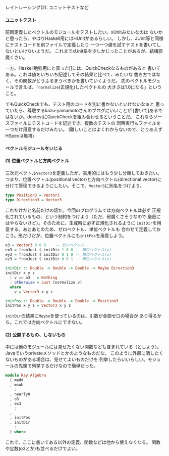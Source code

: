レイトレーシング(2): ユニットテストなど

#### ユニットテスト

前回定義したベクトルのモジュールをテストしたい。xUnitみたいなのは
ないかと思ったら、やはりHaskell用にはHUnitがあるらしい。
しかし、JUnit等と同様にテストコードを別ファイルで定義したり
一つ一つ値を試すテストを書いてしないといけないようだ。
これまでxUnit系を少しかじったことがあるが、結構邪魔くさい。

一方、Haskell勉強用にと買った[]には、QuickCheckなるものがあると
書いてある。これは値をいちいち記述してその結果と比べて、みたいな
書き方ではなく、その関数がどうふるまうべきかを書いていくようだ。
先のベクトルモジュールで言えば、「`normalize`(正規化)したベクトルの
大きさは1.0になる」ということ。

でもQuickCheckでも、テスト用のコードを別に書かないといけないなぁと
思っていたら、尊敬するkazu-yamamotoさんのブログにいいことが
[書いて]あるではないか。doctestにQuickCheckを組み合わせるということだ。
これならソースファイルにテストコードを記述でき、複数のテストの
同時実行もファイルを一つだけ用意するだけみたい。
(難しいことはよくわからないので、とりあえずHSpecは無視)

#### ベクトルモジュールをいじる

#### (1) 位置ベクトルと方向ベクトル

三次元ベクトル`Vector3`を定義したが、実用的にはもう少し分類しておきたい。
つまり、位置ベクトル(positional vector)と方向ベクトル(directional vector)に
分けて管理できるようにしたい。そこで、`Vector3`に別名をつけよう。

```haskell
type Position3 = Vector3
type Direction3 = Vector3
```

これだけだと名前だけの話だ。今回のプログラムでは方向ベクトルは必ず
正規化されているもの、という制約をつけよう（ただ、邪魔くさそうなので
厳密にはやらないけど）。そのために、生成時に必ず正規化されるように
`initDir`を用意する。あとあとのため、ゼロベクトル、単位ベクトルも
合わせて定義しておこう。形だけだが、位置ベクトルにも`initPos`を用意しよう。

```haskell
o3 = Vector3 0 0 0    -- ゼロベクトル
ex3 = fromJust $ initDir 1 0 0 -- 単位ベクトル(x)
ey3 = fromJust $ initDir 0 1 0 -- 単位ベクトル(x)
ez3 = fromJust $ initDir 0 0 1 -- 単位ベクトル(x)

initDir :: Double -> Double -> Double -> Maybe Direction3
initDir x y z
  | v == o3   = Nothing
  | otherwise = Just (normalize v)
  where
    v = Vector3 x y z

initPos :: Double -> Double -> Double -> Position3
initPos x y z = Vector3 x y z

```

`initDir`の結果に`Maybe`を使っているのは、引数が全部ゼロの場合が
あり得るから。これでは方向ベクトルにできない。


#### (2) 公開するもの、しないもの

中には他のモジュールには見せたくない関数なども含まれている（としよう）。
Javaでいうprivateメソッドとかのようなものだな。
このように外部に晒したくないものがある場合は、見せてよいものだけを
列挙したらいいらしい。モジュールの先頭で列挙するだけなので簡単だった。

```haskell
module Ray.Algebra
  ( madd
  , msub
    :
  , nearly0
  , o3
  , ex3
    :
  ,
  , initPos
  , initDir
    :
  ) where
```

これで、ここに書いてある以外の定義、関数などは他から使えなくなる。
関数や定数(o3とか)も並べるだけでよい。
